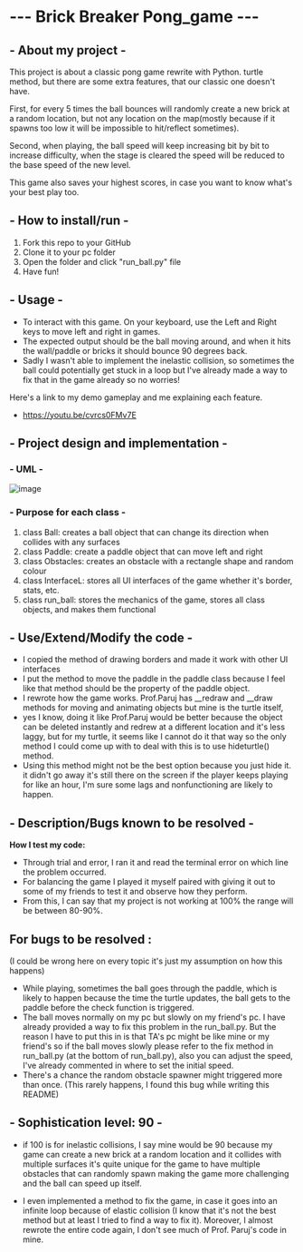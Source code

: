 # --- Brick Breaker Pong_game ---
## - About my project -
This project is about a classic pong game rewrite with Python. turtle method, but there are some extra features, that our classic one doesn't have.

First, for every 5 times the ball bounces will randomly create a new brick at a random location, but not any location on the map(mostly because if it spawns too low it will be impossible to hit/reflect sometimes).

Second, when playing, the ball speed will keep increasing bit by bit to increase difficulty, when the stage is cleared the speed will be reduced to the base speed of the new level.

This game also saves your highest scores, in case you want to know what's your best play too.

## - How to install/run -
1. Fork this repo to your GitHub 
2. Clone it to your pc folder
3. Open the folder and click "run_ball.py" file
4. Have fun!
 
## - Usage -
- To interact with this game. On your keyboard, use the Left and Right keys to move left and right in games.
- The expected output should be the ball moving around, and when it hits the wall/paddle or bricks it should bounce 90 degrees back. 
- Sadly I wasn't able to implement the inelastic collision, so sometimes the ball could potentially get stuck in a loop but I've already made a way to fix that in the game already 
so no worries!

Here's a link to my demo gameplay and me explaining each feature.
- https://youtu.be/cvrcs0FMv7E
## - Project design and implementation -
### - UML -
![image](https://github.com/user-attachments/assets/208e071b-531b-4be2-b879-c270c13973c8)



### - Purpose for each class -
1. class Ball: creates a ball object that can change its direction when collides with any surfaces
2. class Paddle: create a paddle object that can move left and right
3. class Obstacles: creates an obstacle with a rectangle shape and random colour
4. class InterfaceL: stores all UI interfaces of the game whether it's border, stats, etc.
5. class run_ball: stores the mechanics of the game, stores all class objects, and makes them functional



## - Use/Extend/Modify the code -
- I copied the method of drawing borders and made it work with other UI interfaces
- I put the method to move the paddle in the paddle class because I feel like that method should be the property of the paddle object.
- I rewrote how the game works. Prof.Paruj has __redraw and __draw methods for moving and animating objects but mine is the turtle itself,
- yes I know, doing it like Prof.Paruj would be better because the object can be deleted instantly and redrew at a different location and it's less laggy, but for my turtle, it seems like I cannot do it that way so the only method I could come up with to deal with this is to use hideturtle() method.
- Using this method might not be the best option because you just hide it. it didn't go away it's still there on the screen if the player keeps playing for like an hour, I'm sure some lags and nonfunctioning are likely to happen.

## - Description/Bugs known to be resolved -
**How I test my code:** 
- Through trial and error, I ran it and read the terminal error on which line the problem occurred.
- For balancing the game I played it myself paired with giving it out to some of my friends to test it and observe how they perform.
- From this, I can say that my project is not working at 100% the range will be between 80-90%. 

## For bugs to be resolved : 
(I could be wrong here on every topic it's just my assumption on how this happens)
- While playing, sometimes the ball goes through the paddle, which is likely to happen because the time the turtle updates, the ball gets to the paddle before the check function is triggered.
- The ball moves normally on my pc but slowly on my friend's pc. I have already provided a way to fix this problem in the run_ball.py. But the reason I have to put this in is that TA's pc might be like mine or 
  my friend's so if the ball moves slowly please refer to the fix method in run_ball.py (at the bottom of run_ball.py), also you can adjust the speed, I've already commented in where to set the initial speed.
- There's a chance the random obstacle spawner might triggered more than once. (This rarely happens, I found this bug while writing this README)

## - Sophistication level: 90 -
- if 100 is for inelastic collisions, I say mine would be 90 because my game can create a new brick at a random location and it collides with multiple surfaces it's quite unique for the game to have multiple 
  obstacles that can randomly spawn making the game more challenging and the ball can speed up itself. 

- I even implemented a method to fix the game, in case it goes into an infinite loop because of elastic collision (I know that it's not the best method but at least I tried to find a way to fix it). Moreover, I 
  almost rewrote the entire code again, I don't see much of Prof. Paruj's code in mine.

